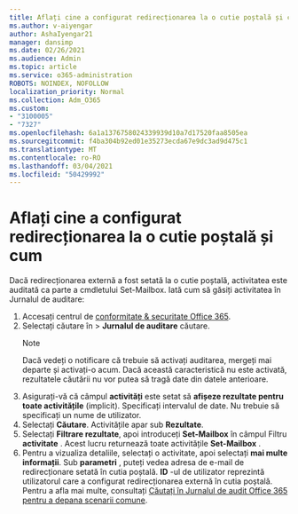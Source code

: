 ```yaml
---
title: Aflați cine a configurat redirecționarea la o cutie poștală și cum
ms.author: v-aiyengar
author: AshaIyengar21
manager: dansimp
ms.date: 02/26/2021
ms.audience: Admin
ms.topic: article
ms.service: o365-administration
ROBOTS: NOINDEX, NOFOLLOW
localization_priority: Normal
ms.collection: Adm_O365
ms.custom:
- "3100005"
- "7327"
ms.openlocfilehash: 6a1a1376758024339939d10a7d17520faa8505ea
ms.sourcegitcommit: f4ba304b92ed01e35273ecda67e9dc3ad9d475c1
ms.translationtype: MT
ms.contentlocale: ro-RO
ms.lasthandoff: 03/04/2021
ms.locfileid: "50429992"
---
```

# <a name="find-out-who-set-up-forwarding-on-a-mailbox-and-how"></a>Aflați cine a configurat redirecționarea la o cutie poștală și cum

Dacă redirecționarea externă a fost setată la o cutie poștală, activitatea este auditată ca parte a cmdletului Set-Mailbox. Iată cum să găsiți activitatea în Jurnalul de auditare:

1. Accesați centrul de [conformitate & securitate Office 365](https://go.microsoft.com/fwlink/p/?linkid=2077143).
1. Selectați căutare în >  **Jurnalul de auditare** căutare.
    > [!NOTE]
    > Dacă vedeți o notificare că trebuie să activați auditarea, mergeți mai departe și activați-o acum. Dacă această caracteristică nu este activată, rezultatele căutării nu vor putea să tragă date din datele anterioare.
1. Asigurați-vă că câmpul **activități** este setat să **afișeze rezultate pentru toate activitățile** (implicit). Specificați intervalul de date. Nu trebuie să specificați un nume de utilizator.
1. Selectați **Căutare**. Activitățile apar sub **Rezultate**.
1. Selectați **Filtrare rezultate**, apoi introduceți **Set-Mailbox** în câmpul Filtru **activitate** . Acest lucru returnează toate activitățile **Set-Mailbox** .
1. Pentru a vizualiza detaliile, selectați o activitate, apoi selectați **mai multe informații**. Sub **parametri** , puteți vedea adresa de e-mail de redirecționare setată în cutia poștală. **ID** -ul de utilizator reprezintă utilizatorul care a configurat redirecționarea externă în cutia poștală.
Pentru a afla mai multe, consultați [Căutați în Jurnalul de audit Office 365 pentru a depana scenarii comune](https://go.microsoft.com/fwlink/?linkid=2103944).